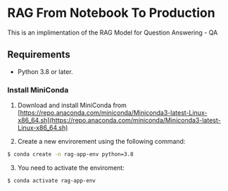 # RAG From Notebook To Production

This is an implimentation of the RAG Model for Question Answering - QA


## Requirements

- Python 3.8 or later.

### Install  MiniConda

1. Download and install MiniConda from [https://repo.anaconda.com/miniconda/Miniconda3-latest-Linux-x86_64.sh](https://repo.anaconda.com/miniconda/Miniconda3-latest-Linux-x86_64.sh)

2. Create a new envirorement using the following command:

```bash
$ conda create -n rag-app-env python=3.8
```

3. You need to activate the enviroment:
```bash
$ conda activate rag-app-env
```
